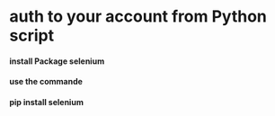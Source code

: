 # auth to your account from Python script
#### install Package selenium
#### use the commande
#### pip install selenium
